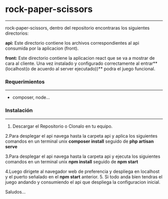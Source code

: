 # rock-paper-scissors #
___________________________________________
rock-paper-scissors, dentro del repositorio encontraras los siguientes directorios:

**api:** Este directorio contiene los archivos correspondientes al api consumida por la aplicacion (front).

**front:** Este directorio contiene la aplicacion react que se va a mostrar de cara al cliente.
Una vez instalado y configurado correctamente al entrar**(localhost(o de acuerdo al server ejecutado))** podra el juego funcional.

### Requerimientos ###
_______________________

*  composer, node...


### Instalación ###
____________________
1. Descargar el Repositorio o Clonalo en tu equipo.

2.Para desplegar el api navega hasta la carpeta api y aplica los siguientes comandos en un terminal unix **composer install** seguido de **php artisan serve**

3.Para desplegar el api navega hasta la carpeta api y ejecuta los siguientes comandos en un terminal unix **npm install** seguido de **npm start**

4.Luego dirigete al navegador web de preferencia y despliega en localhost y el puerto señalado en el **npm start** anterior.
5. Si todo anda bien tendras el juego andando y consumiendo el api que despliega la configuracion inicial.

Saludos...
